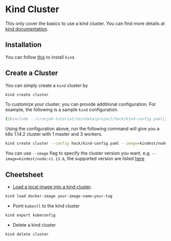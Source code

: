 # Kind Cluster

This only cover the basics to use a kind cluster. You can find more details at
[kind documentation](https://kind.sigs.k8s.io/).

## Installation

You can follow [this](https://kind.sigs.k8s.io/#installation-and-usage) to
install `kind`.

## Create a Cluster

You can simply create a `kind` cluster by

```bash
kind create cluster
```

To customize your cluster, you can provide additional configuration.
For example, the following is a sample `kind` configuration.

```yaml
{{#include ../cronjob-tutorial/testdata/project/hack/kind-config.yaml}}
```

Using the configuration above, run the following command will give you a k8s
1.14.2 cluster with 1 master and 3 workers.

```bash
kind create cluster --config hack/kind-config.yaml --image=kindest/node:v1.14.2
```

You can use `--image` flag to specify the cluster version you want, e.g.
`--image=kindest/node:v1.13.6`, the supported version are listed
[here](https://hub.docker.com/r/kindest/node/tags)

## Cheetsheet

- [Load a local image into a kind cluster](https://kind.sigs.k8s.io/docs/user/quick-start/#loading-an-image-into-your-cluster).

```bash
kind load docker-image your-image-name:your-tag
```

- Point `kubectl` to the kind cluster
```bash
kind export kubeconfig
```

- Delete a kind cluster
```bash
kind delete cluster
```
